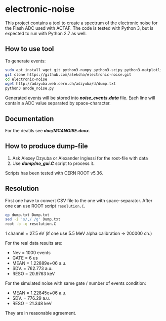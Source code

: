 
# electronic-noise

This project contains a tool to create a spectrum of the electronic noise
for the Flash ADC used with ACTAF. The code is tested with Python 3, but 
is expected to run with Python 2.7 as well.

## How to use tool

To generate events:
```bash
sudo apt install wget git python3-numpy python3-scipy python3-matplotlib
git clone https://github.com/aleksha/electronic-noise.git
cd electronic-noise
wget http://adzyuba.web.cern.ch/adzyuba/d/dump.txt
python3 anode_noise.py
```

Generated events will be stored into **_noise_events.data_** file.
Each line will contain a ADC value separated by space-character.

## Documentation

For the deatils see **_doc/MC4NOISE.docx_**.

## How to produce dump-file

 1. Ask Alexey Dzyuba or Alexander Inglessi for the root-file with data
 2. Use **_dump/no_gui.C_** script to process it.

Scripts has been tested with CERN ROOT v5.36.

## Resolution

First one have to convert CSV file to the one with space-separator.
After one can use ROOT script `resolution.C`.

```bash
cp dump.txt Dump.txt
sed -i 's/,/ /g' Dump.txt
root -b -q resolution.C
```

1 channel = 27.5 eV (if one use 5.5 MeV alpha calibration => 200000 ch.)

For the real data results are:
 * Nev  = 1000 events
 * GATE = 6 us
 * MEAN = 1.22889e+06 a.u.
 * SDV. = 762.773 a.u.
 * RESO = 20.9763 keV

For the simulated noise with same gate / number of events condition:
 * MEAN = 1.22845e+06 a.u.
 * SDV. = 776.29 a.u.
 * RESO = 21.348 keV

They are in reasonable agreement.

